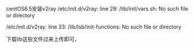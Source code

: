 centOS6.5安装v2ray
/etc/init.d/v2ray: line 29: /lib/init/vars.sh: No such file or directory

/etc/init.d/v2ray: line 33: /lib/lsb/init-functions: No such file or directory

下载lib这些文件过来上传即可，
